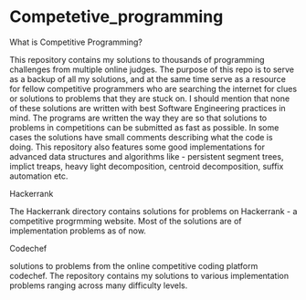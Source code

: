 # Competetive_programming


What is Competitive Programming?

This repository contains my solutions to thousands of programming challenges from multiple online judges. The purpose of this repo is to serve as a backup of all my solutions, and at the same time serve as a resource for fellow competitive programmers who are searching the internet for clues or solutions to problems that they are stuck on. I should mention that none of these solutions are written with best Software Engineering practices in mind. The programs are written the way they are so that solutions to problems in competitions can be submitted as fast as possible. In some cases the solutions have small comments describing what the code is doing. This repository also features some good implementations for advanced data structures and algorithms like - persistent segment trees, implict treaps, heavy light decomposition, centroid decomposition, suffix automation etc.

Hackerrank

The Hackerrank directory contains solutions for problems on Hackerrank - a competitive progrmming website. Most of the solutions are of implementation problems as of now.

Codechef

solutions to problems from the online competitive coding platform codechef. The repository contains my solutions to various implementation problems ranging across many difficulty levels.
